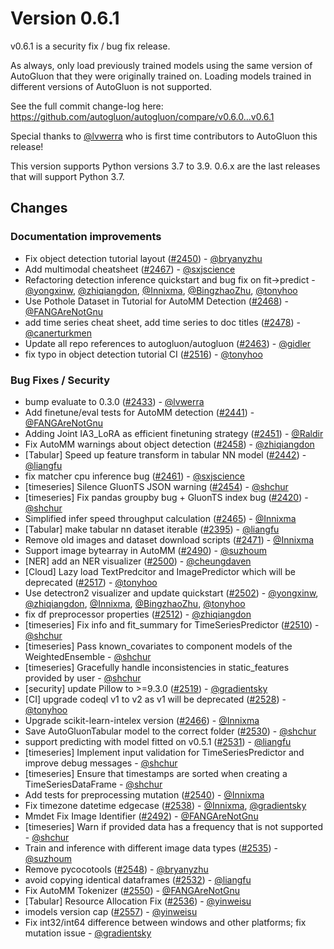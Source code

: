 # Version 0.6.1

v0.6.1 is a security fix / bug fix release.

As always, only load previously trained models using the same version of AutoGluon that they were originally trained on. 
Loading models trained in different versions of AutoGluon is not supported.

See the full commit change-log here: https://github.com/autogluon/autogluon/compare/v0.6.0...v0.6.1

Special thanks to [@lvwerra](https://github.com/lvwerra) who is first time contributors to AutoGluon this release!

This version supports Python versions 3.7 to 3.9. 0.6.x are the last releases that will support Python 3.7.

## Changes

### Documentation improvements

- Fix object detection tutorial layout ([#2450](https://github.com/autogluon/autogluon/pull/2450)) - [@bryanyzhu](https://github.com/bryanyzhu)
- Add multimodal cheatsheet ([#2467](https://github.com/autogluon/autogluon/pull/2467)) - [@sxjscience](https://github.com/sxjscience)
- Refactoring detection inference quickstart and bug fix on fit->predict - [@yongxinw](https://github.com/yongxinw), [@zhiqiangdon](https://github.com/zhiqiangdon), [@Innixma](https://github.com/Innixma), [@BingzhaoZhu](https://github.com/BingzhaoZhu), [@tonyhoo](https://github.com/tonyhoo)
- Use Pothole Dataset in Tutorial for AutoMM Detection ([#2468](https://github.com/autogluon/autogluon/pull/2468)) - [@FANGAreNotGnu](https://github.com/FANGAreNotGnu)
- add time series cheat sheet, add time series to doc titles ([#2478](https://github.com/autogluon/autogluon/pull/2478)) - [@canerturkmen](https://github.com/canerturkmen)
- Update all repo references to autogluon/autogluon ([#2463](https://github.com/autogluon/autogluon/pull/2463)) - [@gidler](https://github.com/gidler)
- fix typo in object detection tutorial CI ([#2516](https://github.com/autogluon/autogluon/pull/2516)) - [@tonyhoo](https://github.com/tonyhoo)

### Bug Fixes / Security

- bump evaluate to 0.3.0 ([#2433](https://github.com/autogluon/autogluon/pull/2433)) - [@lvwerra](https://github.com/lvwerra)
- Add finetune/eval tests for AutoMM detection ([#2441](https://github.com/autogluon/autogluon/pull/2441)) - [@FANGAreNotGnu](https://github.com/FANGAreNotGnu)
- Adding Joint IA3_LoRA as efficient finetuning strategy ([#2451](https://github.com/autogluon/autogluon/pull/2451)) - [@Raldir](https://github.com/Raldir)
- Fix AutoMM warnings about object detection ([#2458](https://github.com/autogluon/autogluon/pull/2458)) - [@zhiqiangdon](https://github.com/zhiqiangdon)
- [Tabular] Speed up feature transform in tabular NN model ([#2442](https://github.com/autogluon/autogluon/pull/2442)) - [@liangfu](https://github.com/liangfu)
- fix matcher cpu inference bug ([#2461](https://github.com/autogluon/autogluon/pull/2461)) - [@sxjscience](https://github.com/sxjscience)
- [timeseries] Silence GluonTS JSON warning ([#2454](https://github.com/autogluon/autogluon/pull/2454)) - [@shchur](https://github.com/shchur)
- [timeseries] Fix pandas groupby bug + GluonTS index bug ([#2420](https://github.com/autogluon/autogluon/pull/2420)) - [@shchur](https://github.com/shchur)
- Simplified infer speed throughput calculation ([#2465](https://github.com/autogluon/autogluon/pull/2465)) - [@Innixma](https://github.com/Innixma)
- [Tabular] make tabular nn dataset iterable ([#2395](https://github.com/autogluon/autogluon/pull/2395)) - [@liangfu](https://github.com/liangfu)
- Remove old images and dataset download scripts ([#2471](https://github.com/autogluon/autogluon/pull/2471)) - [@Innixma](https://github.com/Innixma)
- Support image bytearray in AutoMM ([#2490](https://github.com/autogluon/autogluon/pull/2490)) - [@suzhoum](https://github.com/suzhoum)
- [NER] add an NER visualizer ([#2500](https://github.com/autogluon/autogluon/pull/2500)) - [@cheungdaven](https://github.com/cheungdaven)
- [Cloud] Lazy load TextPredcitor and ImagePredictor which will be deprecated ([#2517](https://github.com/autogluon/autogluon/pull/2517)) - [@tonyhoo](https://github.com/tonyhoo)
- Use detectron2 visualizer and update quickstart ([#2502](https://github.com/autogluon/autogluon/pull/2502)) - [@yongxinw](https://github.com/yongxinw), [@zhiqiangdon](https://github.com/zhiqiangdon), [@Innixma](https://github.com/Innixma), [@BingzhaoZhu](https://github.com/BingzhaoZhu), [@tonyhoo](https://github.com/tonyhoo)
- fix df preprocessor properties ([#2512](https://github.com/autogluon/autogluon/pull/2512)) - [@zhiqiangdon](https://github.com/zhiqiangdon)
- [timeseries] Fix info and fit_summary for TimeSeriesPredictor ([#2510](https://github.com/autogluon/autogluon/pull/2510)) - [@shchur](https://github.com/shchur)
- [timeseries] Pass known_covariates to component models of the WeightedEnsemble - [@shchur](https://github.com/shchur)
- [timeseries] Gracefully handle inconsistencies in static_features provided by user - [@shchur](https://github.com/shchur)
- [security] update Pillow to >=9.3.0 ([#2519](https://github.com/autogluon/autogluon/pull/2519)) - [@gradientsky](https://github.com/gradientsky)
- [CI] upgrade codeql v1 to v2 as v1 will be deprecated ([#2528](https://github.com/autogluon/autogluon/pull/2528)) - [@tonyhoo](https://github.com/tonyhoo)
- Upgrade scikit-learn-intelex version ([#2466](https://github.com/autogluon/autogluon/pull/2466)) - [@Innixma](https://github.com/Innixma)
- Save AutoGluonTabular model to the correct folder ([#2530](https://github.com/autogluon/autogluon/pull/2530)) - [@shchur](https://github.com/shchur)
- support predicting with model fitted on v0.5.1 ([#2531](https://github.com/autogluon/autogluon/pull/2531)) - [@liangfu](https://github.com/liangfu)
- [timeseries] Implement input validation for TimeSeriesPredictor and improve debug messages - [@shchur](https://github.com/shchur)
- [timeseries] Ensure that timestamps are sorted when creating a TimeSeriesDataFrame - [@shchur](https://github.com/shchur)
- Add tests for preprocessing mutation ([#2540](https://github.com/autogluon/autogluon/pull/2540)) - [@Innixma](https://github.com/Innixma)
- Fix timezone datetime edgecase ([#2538](https://github.com/autogluon/autogluon/pull/2538)) - [@Innixma](https://github.com/Innixma), [@gradientsky](https://github.com/gradientsky)
- Mmdet Fix Image Identifier ([#2492](https://github.com/autogluon/autogluon/pull/2492)) - [@FANGAreNotGnu](https://github.com/FANGAreNotGnu)
- [timeseries] Warn if provided data has a frequency that is not supported - [@shchur](https://github.com/shchur)
- Train and inference with different image data types ([#2535](https://github.com/autogluon/autogluon/pull/2535)) - [@suzhoum](https://github.com/suzhoum)
- Remove pycocotools ([#2548](https://github.com/autogluon/autogluon/pull/2548)) - [@bryanyzhu](https://github.com/bryanyzhu)
- avoid copying identical dataframes ([#2532](https://github.com/autogluon/autogluon/pull/2532)) - [@liangfu](https://github.com/liangfu)
- Fix AutoMM Tokenizer ([#2550](https://github.com/autogluon/autogluon/pull/2550)) - [@FANGAreNotGnu](https://github.com/FANGAreNotGnu)
- [Tabular] Resource Allocation Fix ([#2536](https://github.com/autogluon/autogluon/pull/2536)) - [@yinweisu](https://github.com/yinweisu)
- imodels version cap ([#2557](https://github.com/autogluon/autogluon/pull/2557)) - [@yinweisu](https://github.com/yinweisu)
- Fix int32/int64 difference between windows and other platforms; fix mutation issue - [@gradientsky](https://github.com/gradientsky)
